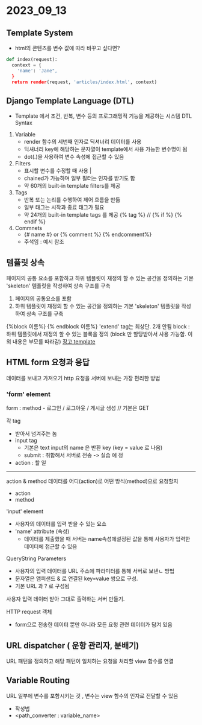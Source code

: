 # 2023_09_13

## Template System
- html의 콘텐츠를 변수 값에 따라 바꾸고 싶다면?
```py
def index(request):
  context = {
    'name': 'Jane",
  }
  return render(request, 'articles/index.html', context)

```
## Django Template Language (DTL)
- Template 에서 조건, 반복, 변수 등의 프로그래밍적 기능을 제공하는 시스템
DTL Syntax
1. Variable
   - render 함수의 세번째 인자로 딕셔너리 데이터를 사용
   - 딕셔너리 key에 해당하는 문자열이 template에서 사용 가능한 변수명이 됨
   - dot(.)을 사용하여 변수 속성에 접근할 수 있음
2. Filters
   - 표시할 변수를 수정할 때 사용 |
   - chained가 가능하며 일부 필터는 인자를 받기도 함
   - 약 60개의 built-in template filters를 제공
3. Tags
   - 반복 또는 논리를 수행하여 제어 흐름을 만듦
   - 일부 태그는 시작과 종료 태그가 필요
   - 약 24개의 built-in template tags 를 제공 {% tag %} // {% if %} {% endif %}
4. Commnets
   - {# name #} or {% comment %} {% endcomment%}   
   - 주석임
 : 예시 참조
## 템플릿 상속
  페이지의 공통 요소를 포함하고 하위 템플릿이 재정의 할 수 있는 공간을 정의하는 기본 'skeleton' 템플릿을 작성하여 상속 구조를 구축
1. 페이지의 공통요소를 포함
2. 하위 템플릿이 재정의 할 수 있는 공간을 정의하는 기본 'skeleton' 템플릿을 작성하여 상속 구조를 구축
  
  {%block 이름%} {% endblock 이름%}
  'extend' tag는 최상단. 2개 안됨
  block : 하위 템플릿에서 재정의 할 수 있는 블록을 정의 (block 만 할당받아서 사용 가능함. 이외 내용은  부모를 따라감)
[장고 template](https://docs.djangoproject.com/en/4.2/ref/templates/builtins/#for)
## HTML form 요청과 응답
데이터를 보내고 가져오기 
http 요청을 서버에 보내는 가장 편리한 방법

### 'form' element
form : method - 로그인 / 로그아웃 / 게시글 생성 // 기본은 GET

각 tag
- 받아서 넘겨주는 놈
- input tag
  - 기본은 text input의 name 은 반환 key (key = value 로 나옴)
  - submit : 취합해서 서버로 전송
-> 실습 예 정 
- action : 할 일
---
action & method
데이터를 어디(action)로 어떤 방식(method)으로 요청할지
- action 
- method

'input' element
- 사용자의 데이터를 입력 받을 수 있는 요소
-  'name' attribute (속성)
   -  데이터를 제출했을 때 서버는 name속성에설정된 값을 통해 사용자가 입력한 데이터에 접근할 수 있음

QueryString Parameters
- 사용자의 입력 데이터를 URL 주소에 파라미터를 통해 서버로 보낸ㄴ 방법
- 문자열은 앰퍼샌드 & 로 연결된 key=value 쌍으로 구성.
- 기본 URL 과 ? 로 구성됨
  
사용자 입력 데이터 받아 그대로 출력하는 서버 만들기.

HTTP request 객체 
- form으로 전송한 데이터 뿐만 아니라 모든 요청 관련 데이터가 담겨 있음

## URL dispatcher ( 운항 관리자, 분배기)
URL 패턴을 정의하고 해당 패턴이 일치하는 요청을 처리할 view 함수를 연결

## Variable Routing
URL 일부에 변수를 포함시키는 것 , 변수는 view 함수의 인자로 전달할 수 있음
- 작성법
-  <path_converter : variable_name>
